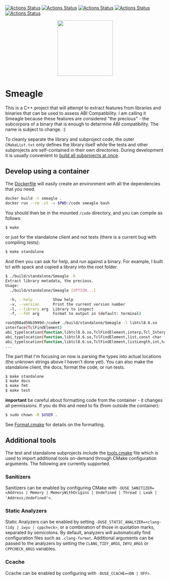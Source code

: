 [![Actions Status](https://github.com/vsoch/Smeagle/workflows/MacOS/badge.svg)](https://github.com/vsoch/Smeagle/actions)
[![Actions Status](https://github.com/vsoch/Smeagle/workflows/Windows/badge.svg)](https://github.com/vsoch/Smeagle/actions)
[![Actions Status](https://github.com/vsoch/Smeagle/workflows/Ubuntu/badge.svg)](https://github.com/vsoch/Smeagle/actions)
[![Actions Status](https://github.com/vsoch/Smeagle/workflows/Style/badge.svg)](https://github.com/vsoch/Smeagle/actions)
[![Actions Status](https://github.com/vsoch/Smeagle/workflows/Install/badge.svg)](https://github.com/vsoch/Smeagle/actions)

<p align="center">
  <img src="https://repository-images.githubusercontent.com/254842585/4dfa7580-7ffb-11ea-99d0-46b8fe2f4170" height="175" width="auto" />
</p>

# Smeagle

This is a C++ project that will attempt to extract features from libraries and 
binaries that can be used to assess ABI Compatibility. I am calling it Smeagle
because these features are considered "the precious" - the subcorpora
of a binary that is enough to determine ABI compatibility. The name is subject
to change. :)


To cleanly separate the library and subproject code, the outer `CMakeList.txt` only defines the library itself while the tests and other subprojects are self-contained in their own directories. 
During development it is usually convenient to [build all subprojects at once](#build-everything-at-once).

## Develop using a container

The [Dockerfile](Dockerfile) will easily create an environment with all the dependencies that you
need.

```bash
docker build -t smeagle .
docker run --rm -it -v $PWD:/code smeagle bash
```

You should then be in the mounted `/code` directory, and you can compile
as follows:

```bash
$ make
```

or just for the standalone client and not tests (there is a current bug with compiling tests):

```bash
$ make standalone
```

And then you can ask for help, and run against a binary. For example, I built tcl with spack
and copied a library into the root folder.

```bash
$ ./build/standalone/Smeagle -h
Extract library metadata, the precious.
Usage:
  ./build/standalone/Smeagle [OPTION...]

  -h, --help         Show help
  -v, --version      Print the current version number
  -l, --library arg  Library to inspect
  -f, --fmt arg      Format to output in (default: terminal)
```
```bash
root@98ad59b3999d:/code# ./build/standalone/Smeagle -l libtcl8.6.so 
interface(TclFindElement)
abi_typelocation(function,libtcl8.6.so,TclFindElement,interp,Tcl_Interp *,unknown)
abi_typelocation(function,libtcl8.6.so,TclFindElement,list,const char *,unknown)
abi_typelocation(function,libtcl8.6.so,TclFindElement,listLength,int,%rdx)
...
```

The part that I'm focusing on now is parsing the types into actual locations 
(the unknown strings above I haven't done yet).
You can also make the standalone client, the docs, format the code, or run tests.

```bash
$ make standalone
$ make docs
$ make fmt
$ make test
```
**important** be careful about formatting code from the container -
it changes all permissions. If you do this and need to fix (from outside the container):

```bash
$ sudo chown -R $USER .
```

See [Format.cmake](https://github.com/TheLartians/Format.cmake) for details
on the formatting.


## Additional tools

The test and standalone subprojects include the [tools.cmake](cmake/tools.cmake) file which is used to import additional tools on-demand through CMake configuration arguments.
The following are currently supported.

### Sanitizers

Sanitizers can be enabled by configuring CMake with `-DUSE_SANITIZER=<Address | Memory | MemoryWithOrigins | Undefined | Thread | Leak | 'Address;Undefined'>`.

### Static Analyzers

Static Analyzers can be enabled by setting `-DUSE_STATIC_ANALYZER=<clang-tidy | iwyu | cppcheck>`, or a combination of those in quotation marks, separated by semicolons.
By default, analyzers will automatically find configuration files such as `.clang-format`.
Additional arguments can be passed to the analyzers by setting the `CLANG_TIDY_ARGS`, `IWYU_ARGS` or `CPPCHECK_ARGS` variables.

### Ccache

Ccache can be enabled by configuring with `-DUSE_CCACHE=<ON | OFF>`.

